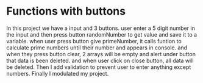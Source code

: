 # Functions with buttons

In this project we have a input and 3 buttons. user enter a 5 digit number in the input and then press button randomNumber to get value and save it to a variable. when user press button give primeNumber, it calls funtion to calculate prime numbers until their number and appears in console. and when they press button clear, 2 arrays will be empty and alert under button that data is been deleted. and when user click on close button, all data will be deleted.
Then I add validation to prevent user to enter anything except numbers.
Finally I modulated my project.